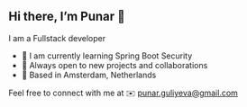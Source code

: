**Hi there, I’m Punar 👋**
---

I am a Fullstack developer  

* 🌱 I am currently learning Spring Boot Security  
* 🤝 Always open to new projects and collaborations  
* 📍 Based in Amsterdam, Netherlands

Feel free to connect with me at ✉️ punar.guliyeva@gmail.com
